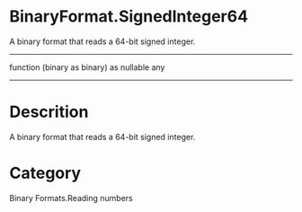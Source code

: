 ﻿# BinaryFormat.SignedInteger64
A binary format that reads a 64-bit signed integer.
***
function (binary as binary) as nullable any
***
# Descrition 
A binary format that reads a 64-bit signed integer.
# Category 
Binary Formats.Reading numbers
